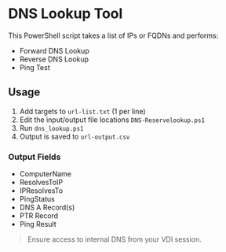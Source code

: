 # DNS Lookup Tool

This PowerShell script takes a list of IPs or FQDNs and performs:

- Forward DNS Lookup
- Reverse DNS Lookup
- Ping Test

##  Usage

1. Add targets to `url-list.txt` (1 per line)
2. Edit the input/output file locations `DNS-Reservelookup.ps1`
3. Run `dns_lookup.ps1`
4. Output is saved to `url-output.csv`


###  Output Fields

- ComputerName
- ResolvesToIP
- IPResolvesTo
- PingStatus
- DNS A Record(s)
- PTR Record
- Ping Result

> Ensure access to internal DNS from your VDI session.
